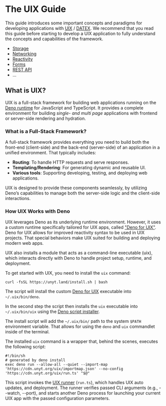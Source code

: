 # The UIX Guide

This guide introduces some important concepts and paradigms for developing applications with [UIX](https://github.com/unyt-orguix) / [DATEX](https://github.com/unyt-org/datex-core-js-legacy).
We recommend that you read this guide before starting to develop a UIX application to fully understand the concepts and capabilities of the framework.

* [Storage](./02%20Storage.md)
* [Networking](./03%20Networking.md)
* [Reactivity](./04%20Reactivity.md)
* [Forms](./05%20Forms.md)
* [REST API](./06%20REST.md)
* ...


## What is UIX?
UIX is a full-stack framework for building web applications running on the [Deno runtime](https://deno.com) for JavaScript and TypeScript. It provides a complete environment for building *single- and multi page* applications with frontend or server-side rendering and hydration.

### What is a Full-Stack Framework?
A full-stack framework provides everything you need to build both the front-end (client-side) and the back-end (server-side) of an application in a unified environment. That typically includes:

* **Routing**: To handle HTTP requests and serve responses.
* **Templating/Rendering**: For generating dynamic and reusable UI.
* **Various tools**: Supporting developing, testing, and deploying web applications.

UIX is designed to provide these components seamlessly, by utilizing Deno’s capabilities to manage both the server-side logic and the client-side interactions.

### How UIX Works with Deno
UIX leverages Deno as its underlying runtime environment. However, it uses a custom runtime specifically tailored for UIX apps, called ["Deno for UIX"](https://github.com/unyt-org/deno). Deno for UIX allows for improved reactivity syntax to be used in UIX projects. That special behaviors make UIX suited for building and deploying modern web apps.

UIX also installs a module that acts as a command-line executable (uix), which interacts directly with Deno to handle project setup, runtime, and deployment.

To get started with UIX, you need to install the `uix` command:

```shell
curl -fsSL https://unyt.land/install.sh | bash
```

The script will install the custom [Deno for UIX](https://github.com/unyt-org/deno) executable into `~/.uix/bin/deno`.

In the second step the script then installs the `uix` executable into `~/.uix/bin/uix` using the [Deno script installer](https://docs.deno.com/runtime/reference/cli/script_installer/).

The install script will add the `~/.uix/bin/` path to the system `$PATH` environment variable. That allows for using the `deno` and `uix` commandlet inside of the terminal.

The installed `uix` command is a wrapper that, behind the scenes, executes the following script:

```shell
#!/bin/sh
# generated by deno install
exec deno run --allow-all --quiet --import-map 'https://cdn.unyt.org/uix/importmap.json' --no-config 'https://cdn.unyt.org/uix/run.ts' "$@"
```

This script invokes the [UIX runner](https://cdn.unyt.org/uix/run.ts) (`run.ts`), which handles UIX auto updates, and deployment. The runner verifies passed CLI arguments (e.g., --watch, --port), and starts another Deno process for launching your current UIX app with the passed configuration parameters.